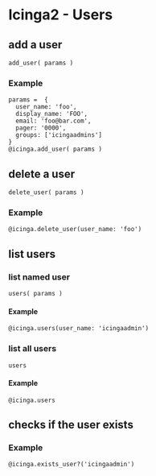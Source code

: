 # Icinga2 - Users

## <a name="add-user"></a>add a user
    add_user( params )

### Example
    params =  {
      user_name: 'foo',
      display_name: 'FOO',
      email: 'foo@bar.com',
      pager: '0000',
      groups: ['icingaadmins']
    }
    @icinga.add_user( params )


## <a name="delete-user"></a>delete a user
    delete_user( params )

### Example
    @icinga.delete_user(user_name: 'foo')


## <a name="list-users"></a>list users
### list named user
    users( params )
#### Example
    @icinga.users(user_name: 'icingaadmin')

### list all users
    users
#### Example
    @icinga.users


## <a name="user-exists"></a>checks if the user exists

### Example
    @icinga.exists_user?('icingaadmin')
